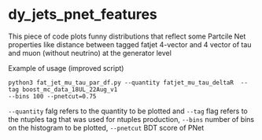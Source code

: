 # dy_jets_pnet_features
This piece of code plots funny distributions that reflect some Partcile Net properties like distance between tagged fatjet 4-vector and 4 vector of tau and muon (without neutrino) at the generator level

Example of usage (improved script)

```
python3 fat_jet_mu_tau_par_df.py --quantity fatjet_mu_tau_deltaR  --tag boost_mc_data_18UL_22Aug_v1
--bins 100 --pnetcut=0.75
```

`--quantity` falg refers to the quantity to be plotted and `--tag` flag refers to the 
ntuples tag that was used for ntuples production, `--bins` number of bins on the histogram to be 
plotted, `--pnetcut` BDT score of PNet 
